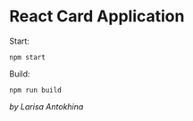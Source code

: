 # React Card Application

Start:

```npm start```

Build:

```npm run build```

*by Larisa Antokhina*